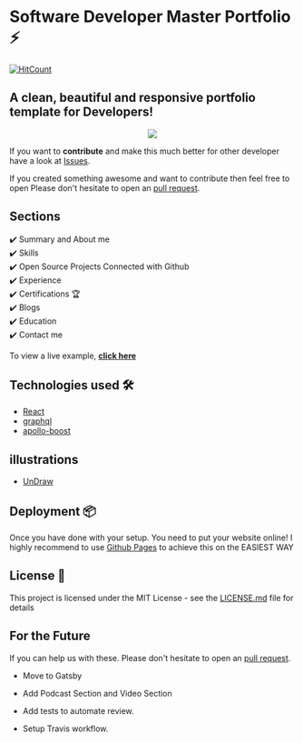 # Software Developer Master Portfolio ⚡️  

[![HitCount](http://hits.dwyl.com/ashutosh1919/masterPortfolio.svg)](http://hits.dwyl.com/ashutosh1919/masterPortfolio)


## A clean, beautiful and responsive portfolio template for Developers!


<p align="center"> 
  <kbd>
  	<a href="https://ashutosh1919.github.io" target="_blank">
		<img src="images/front.PNG"></img>
	</a>
  </kbd>
</p>


If you want to **contribute** and make this much better for other developer have a look at [Issues](https://github.com/Mudasirrr/My-Portfolio).


If you created something awesome and want to contribute then feel free to open Please don't hesitate to open an [pull request](https://github.com/ashutosh1919/masterPortfolio/pulls).


## Sections 
✔️ Summary and About me\
✔️ Skills \
✔️ Open Source Projects Connected with Github\
✔️ Experience\
✔️ Certifications 🏆\
✔️ Blogs\
✔️ Education\
✔️ Contact me

To view a live example, **[click here](https://ashutosh1919.github.io/)**

## Technologies used 🛠️

- [React](https://reactjs.org/)
- [graphql](https://graphql.org/) 
- [apollo-boost](https://www.apollographql.com/docs/react/get-started/) 

## illustrations
- [UnDraw](https://undraw.co/illustrations)

## Deployment 📦 
Once you have done with your setup. You need to put your website online!
I highly recommend to use [Github Pages](https://create-react-app.dev/docs/deployment/#github-pages) to achieve this on the EASIEST WAY



## License 📄

This project is licensed under the MIT License - see the [LICENSE.md](./LICENSE) file for details




## For the Future 
If you can help us with these. Please don't hesitate to open an [pull request](https://github.com/Mudasirrr/My-Portfolio/pulls).

- Move to Gatsby

- Add Podcast Section and Video Section

- Add tests to automate review.

- Setup Travis workflow.
